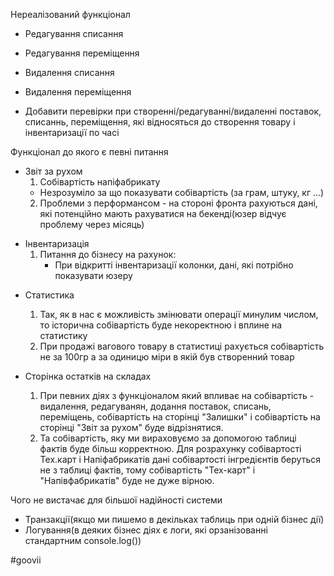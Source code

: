   Нереалізований функціонал
  - Редагування списання
  - Редагування переміщення
  - Видалення списання
  - Видалення переміщення
    
  - Добавити перевірки при створенні/редагуванні/видаленні поставок, списаннь, переміщення, які відносяться до створення товару і інвентаризації по часі 


 Функціонал до якого є певні питання
 - Звіт за рухом
   1. Собівартість напіфабрикату
	- Незрозуміло за що показувати собівартість (за грам, штуку, кг ...)
    2. Проблеми з перформансом - на стороні фронта рахуються дані, які потенційно мають рахуватися на бекенді(юзер відчує проблему через місяць)
* Інвентаризація 
  1. Питання до бізнесу на рахунок:
     - При відкритті інвентаризації колонки, дані, які потрібно показувати юзеру
       
- Статистика
   1. Так, як в нас є можливість змінювати операції минулим числом, то історична собівартість буде некоректною і вплине на статистику
    2. При продажі вагового товару в статистиці рахується собівартість не за 100гр а за одиницю міри в якій був створенний товар
       
 - Сторінка остатків на складах
    1. При певних діях з функціоналом який впливає на собівартість - видалення, редагуванян, додання поставок, списань, переміщень, собівартість на сторінці "Залишки" і собівартість на сторінці "Звіт за рухом" буде відрізнятися. 
    2. Та собівартість, яку ми вираховуємо за допомогою таблиці фактів буде більш корректною. Для розрахунку собівартості Тех.карт і Напіфабрикатів дані собівартості інгредієнтів беруться не з таблиці фактів, тому собівартість "Тех-карт" і "Напівфабрикатів" буде не дуже вірною.  

Чого не вистачає для більшої надійності системи
- Транзакції(якщо ми пишемо в декільках таблиць при одній бізнес дії)
- Логування(в деяких бізнес діях є логи, які орзанізованні стандартним console.log())
 
 
 #goovii
